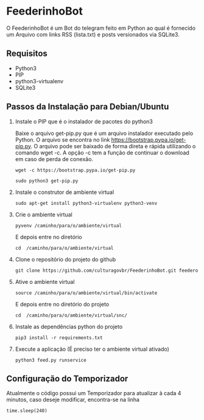 # FeederinhoBot
O FeederinhoBot é um Bot do telegram feito em Python ao qual é fornecido um Arquivo com links RSS (lista.txt) e posts versionados via SQLite3.

## Requisitos

* Python3
* PIP
* python3-virtualenv
* SQLite3

## Passos da Instalação para Debian/Ubuntu

1. Instale o PIP que é o instalador de pacotes do python3

    Baixe o arquivo get-pip.py que é um arquivo instalador executado pelo Python. O arquivo se encontra no link https://bootstrap.pypa.io/get-pip.py.
O arquivo pode ser baixado de forma direta e rápida utilizando o comando wget -c. A opção -c tem a função de continuar o download em caso de perda de conexão.

    ```
    wget -c https://bootstrap.pypa.io/get-pip.py

    sudo python3 get-pip.py
    ```

2. Instale o construtor de ambiente virtual
    ```
    sudo apt-get install python3-virtualenv python3-venv
    ```
3. Crie o ambiente virtual
    ```
    pyvenv /caminho/para/o/ambiente/virtual

    ```    
    E depois entre no diretório
     ```
     cd  /caminho/para/o/ambiente/virtual

     ```
4. Clone o repositório do projeto do github
    ```
    git clone https://github.com/culturagovbr/FeederinhoBot.git feedero

    ```

5. Ative o ambiente virtual
    ```
    source /caminho/para/o/ambiente/virtual/bin/activate

    ```
    E depois entre no diretório do projeto
     ```
     cd  /caminho/para/o/ambiente/virtual/snc/

     ```

6. Instale as dependências python do projeto
    ```
    pip3 install -r requirements.txt
    ```

7. Execute a aplicação (É preciso ter o ambiente virtual ativado)
    ```
    python3 feed.py runservice

    ```
## Configuração do Temporizador

Atualmente o código possui um Temporizador para atualizar à cada 4 minutos, caso deseje modificar, encontra-se na linha
```
time.sleep(240)
```
